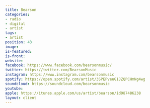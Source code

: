 ```yaml
---
title: Bearson
categories:
- radio
- digital
- artist
tags:
- artist
position: 43
image: 
is-featured: 
is-front: 
website: 
facebook: https://www.facebook.com/bearsonmusic/
twitter: https://twitter.com/BearsonMusic
instagram: https://www.instagram.com/bearsonmusic
spotify: https://open.spotify.com/artist/3SPEPveuGIJZQPCHmNg4wg
soundcloud: https://soundcloud.com/bearsonmusic
youtube: 
apple: https://itunes.apple.com/us/artist/bearson/id987486238
layout: client
---
```


